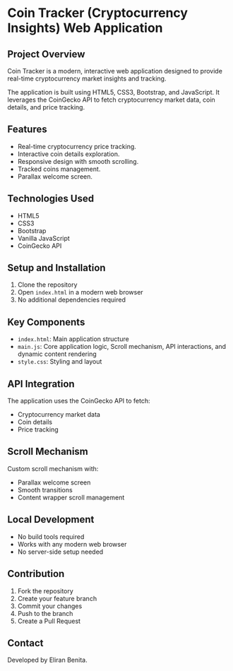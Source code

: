 # Coin Tracker (Cryptocurrency Insights) Web Application

## Project Overview

Coin Tracker is a modern, interactive web application designed to provide
real-time cryptocurrency market insights and tracking.

The application is built using HTML5, CSS3, Bootstrap, and JavaScript.
It leverages the CoinGecko API to fetch cryptocurrency market data, coin details, and price tracking.

## Features

- Real-time cryptocurrency price tracking.
- Interactive coin details exploration.
- Responsive design with smooth scrolling.
- Tracked coins management.
- Parallax welcome screen.

## Technologies Used

- HTML5
- CSS3
- Bootstrap
- Vanilla JavaScript
- CoinGecko API

## Setup and Installation

1. Clone the repository
2. Open `index.html` in a modern web browser
3. No additional dependencies required

## Key Components

- `index.html`: Main application structure
- `main.js`: Core application logic, Scroll mechanism, API interactions, and dynamic content rendering
- `style.css`: Styling and layout

## API Integration

The application uses the CoinGecko API to fetch:

- Cryptocurrency market data
- Coin details
- Price tracking

## Scroll Mechanism

Custom scroll mechanism with:

- Parallax welcome screen
- Smooth transitions
- Content wrapper scroll management

## Local Development

- No build tools required
- Works with any modern web browser
- No server-side setup needed

## Contribution

1. Fork the repository
2. Create your feature branch
3. Commit your changes
4. Push to the branch
5. Create a Pull Request

## Contact

Developed by Eliran Benita.
